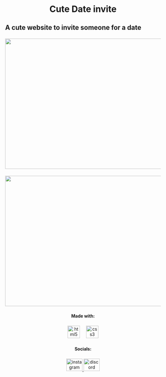 <h1 align="center">Cute Date invite</h1>

###

<h2 align="left">A cute website to invite someone for a date</h2>

###

<div align="center">
  <img height="420" width="850" src="https://i.imgur.com/AmVQ9JY.png"  />
</div>

###

<div align="center">
  <img height="420" width="850" src="https://i.imgur.com/FyFIKcg.png"  />
</div>

###

<h4 align="center">Made with:</h4>

###

<div align="center">
  <img src="https://cdn.jsdelivr.net/gh/devicons/devicon/icons/html5/html5-original.svg" height="40" alt="html5 logo"  />
  <img width="12" />
  <img src="https://cdn.jsdelivr.net/gh/devicons/devicon/icons/css3/css3-original.svg" height="40" alt="css3 logo"  />
</div>

###

<h4 align="center">Socials:</h4>

###

<div align="center">
  <a href="https://www.instagram.com/salem.bh_/" target="_blank">
    <img src="https://raw.githubusercontent.com/maurodesouza/profile-readme-generator/master/src/assets/icons/social/instagram/default.svg" width="52" height="40" alt="instagram logo"  />
  </a>
  <a href="https://discord.gg/7Sj9FZmsGb" target="_blank">
    <img src="https://raw.githubusercontent.com/maurodesouza/profile-readme-generator/master/src/assets/icons/social/discord/default.svg" width="52" height="40" alt="discord logo"  />
  </a>
</div>

###
